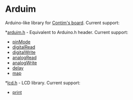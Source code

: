 # Arduim
Arduino-like library for [Contim's board](https://sites.google.com/a/contim.eng.br/sccs2012/material-pic/Manual%20KIT%20PIC18F4550.pdf?attredirects=0&d=1 "Manual.pdf").
Current support:

*[arduim.h](include/arduim.h "header file") - Equivalent to Arduino.h header. Current support:
 - [pinMode](src/arduim.c "source file")
 - [digitalRead](src/arduim.c "source file")
 - [digitalWrite](src/arduim.c "source file")
 - [analogRead](src/arduim.c "source file")
 - [analogWrite](src/arduim.c "source file")
 - [delay](src/arduim.c "source file")
 - [map](src/arduim.c "source file")
  
*[lcd.h](include/arduim.h "header file") - LCD library. Current support:
 - [print](src/lcd.c "source file")
